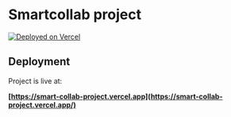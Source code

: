 # Smartcollab project

[![Deployed on Vercel](https://img.shields.io/badge/Deployed%20on-Vercel-black?style=for-the-badge&logo=vercel)](https://smart-collab-project.vercel.app/)

## Deployment

Project is live at:

**[https://smart-collab-project.vercel.app](https://smart-collab-project.vercel.app/)**
